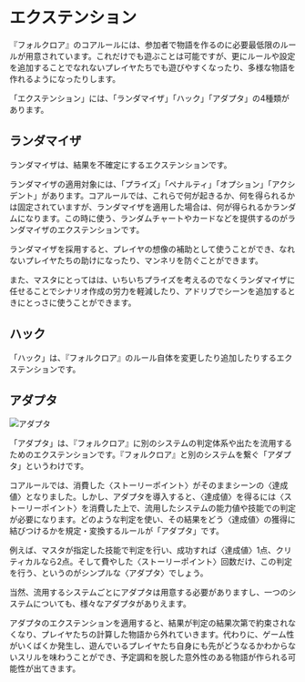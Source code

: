 # エクステンション
『フォルクロア』のコアルールには、参加者で物語を作るのに必要最低限のルールが用意されています。これだけでも遊ぶことは可能ですが、更にルールや設定を追加することでなれないプレイヤたちでも遊びやすくなったり、多様な物語を作れるようになったりします。

「エクステンション」には、「ランダマイザ」「ハック」「アダプタ」の4種類があります。

## ランダマイザ
ランダマイザは、結果を不確定にするエクステンションです。

ランダマイザの適用対象には、「プライズ」「ペナルティ」「オプション」「アクシデント」があります。コアルールでは、これらで何が起きるか、何を得られるかは固定されていますが、ランダマイザを適用した場合は、何が得られるかランダムになります。この時に使う、ランダムチャートやカードなどを提供するのがランダマイザのエクステンションです。

ランダマイザを採用すると、プレイヤの想像の補助として使うことができ、なれないプレイヤたちの助けになったり、マンネリを防ぐことができます。

また、マスタにとってはは、いちいちプライズを考えるのでなくランダマイザに任せることでシナリオ作成の労力を軽減したり、アドリブでシーンを追加するときにとっさに使うことができます。

## ハック
「ハック」は、『フォルクロア』のルール自体を変更したり追加したりするエクステンションです。

## アダプタ

![アダプタ](http://trpg-labo.com/rpg/forklore-adapter.png)

「アダプタ」は、『フォルクロア』に別のシステムの判定体系や出たを流用するためのエクステンションです。『フォルクロア』と別のシステムを繋ぐ「アダプタ」というわけです。

コアルールでは、消費した〈ストーリーポイント〉がそのままシーンの〈達成値〉となりました。しかし、アダプタを導入すると、〈達成値〉を得るには〈ストーリーポイント〉を消費した上で、流用したシステムの能力値や技能での判定が必要になります。どのような判定を使い、その結果をどう〈達成値〉の獲得に結びつけるかを規定・変換するルールが「アダプタ」です。

例えば、マスタが指定した技能で判定を行い、成功すれば〈達成値〉1点、クリティカルなら2点。そして費やした〈ストーリーポイント〉回数だけ、この判定を行う、というのがシンプルな〈アダプタ〉でしょう。

当然、流用するシステムごとにアダプタは用意する必要がありますし、一つのシステムについても、様々なアダプタがありえます。

アダプタのエクステンションを適用すると、結果が判定の結果次第で約束されなくなり、プレイヤたちの計算した物語から外れていきます。代わりに、ゲーム性がいくばくか発生し、遊んでいるプレイヤたち自身にも先がどうなるかわからないスリルを味わうことができ、予定調和を脱した意外性のある物語が作られる可能性が出てきます。
